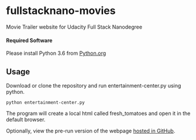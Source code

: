 # fullstacknano-movies
Movie Trailer website for Udacity Full Stack Nanodegree

#### Required Software
Please install Python 3.6 from [Python.org](https://www.python.org/downloads/)

## Usage
Download or clone the repository and run entertainment-center.py using python. 
    
    python entertainment-center.py
    
The program will create a local html called fresh_tomatoes and open it in the default browser.

Optionally, view the pre-run version of the webpage [hosted in GitHub](https://gw-ghostwolf.github.io/fullstacknano-movies/fresh_tomatoes.html).
